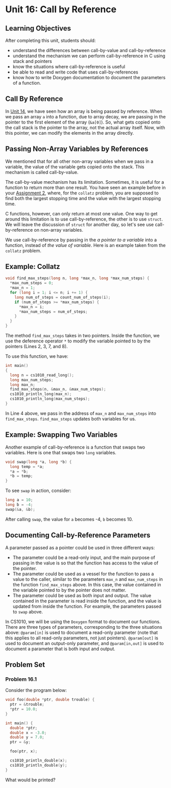 # Unit 16: Call by Reference

## Learning Objectives

After completing this unit, students should:

- understand the differences between call-by-value and call-by-reference
- understand the mechanism we can perform call-by-reference in C using stack and pointers
- know the situations where call-by-reference is useful
- be able to read and write code that uses call-by-references
- know how to write Doxygen documentation to document the parameters of a function.

## Call By Reference

In [Unit 14](14-array.md), we have seen how an array is being passed by reference.  When we pass an array `a` into a function, due to array decay, we are passing in the pointer to the first element of the array (`&a[0]`).  So, what gets copied onto the call stack is the pointer to the array, not the actual array itself.  Now, with this pointer, we can modify the elements in the array directly.

## Passing Non-Array Variables by References

We mentioned that for all other non-array variables when we pass in a variable, the value of the variable gets copied onto the stack.  This mechanism is called call-by-value.

The call-by-value mechanism has its limitation.  Sometimes, it is useful for a function to return more than one result.  You have seen an example before in your [Assignment 2](as02.md), where, for the `collatz` problem, you are supposed to find both the largest stopping time and the value with the largest stopping time.

C functions, however, can only return at most one value.  One way to get around this limitation is to use call-by-reference, the other is to use `struct`.  We will leave the discussion of `struct` for another day, so let's see use call-by-reference on non-array variables.

We use call-by-reference by passing in the _a pointer to a variable_ into a function, instead of _the value of variable_.  Here is an example taken from the `collatz` problem.

## Example: Collatz

```C
void find_max_steps(long n, long *max_n, long *max_num_steps) {
  *max_num_steps = 0;
  *max_n = 1;
  for (long i = 1; i <= n; i += 1) {
    long num_of_steps = count_num_of_steps(i);
    if (num_of_steps >= *max_num_steps) {
      *max_n = i;
      *max_num_steps = num_of_steps;
    }
  }
}
```

The method `find_max_steps` takes in two pointers.  Inside the function, we use the deference operator `*` to modify the variable pointed to by the pointers (Lines 2, 3, 7, and 8).

To use this function, we have:

```C
int main()
{
  long n = cs1010_read_long();
  long max_num_steps;
  long max_n;
  find_max_steps(n, &max_n, &max_num_steps);
  cs1010_println_long(max_n);
  cs1010_println_long(max_num_steps);
}
```

In Line 4 above, we pass in the address of `max_n` and `max_num_steps` into `find_max_steps`.  `find_max_steps` updates both variables for us.

## Example: Swapping Two Variables

Another example of call-by-reference is a function that swaps two variables.  Here is one that swaps two `long` variables.

```C
void swap(long *a, long *b) {
  long temp = *a;
  *a = *b;
  *b = temp;
}
```

To see `swap` in action, consider:
```C
long a = 10;
long b = -4;
swap(&a, &b);
```

After calling `swap`, the value for `a` becomes -4, `b` becomes 10.

## Documenting Call-by-Reference Parameters

A parameter passed as a pointer could be used in three different ways:

- The parameter could be a read-only input, and the main purpose of passing in the value is so that the function has access to the value of the pointer.  
- The parameter could be used as a vessel for the function to pass a value to the caller, similar to the parameters `max_n` and `max_num_steps` in the function `find_max_steps` above.  In this case, the value contained in the variable pointed to by the pointer does not matter.
- The parameter could be used as both input and output.  The value contained in the parameter is read inside the function, and the value is updated from inside the function.  For example, the parameters passed to `swap` above.

In CS1010, we will be using the `Doxygen` format to document our functions.  There are three types of parameters, corresponding to the three situations above: `@param[in]` is used to document a read-only parameter (note that this applies to all read-only parameters, not just pointers).  `@param[out]` is used to document an output-only parameter, and `@param[in,out]` is used to document a parameter that is both input and output.

## Problem Set
### Problem 16.1

Consider the program below:
```C
void foo(double *ptr, double trouble) {
  ptr = &trouble;
  *ptr = 10.0;
}

int main() {
  double *ptr;
  double x = -3.0;
  double y = 7.0;
  ptr = &y;

  foo(ptr, x);

  cs1010_println_double(x);
  cs1010_println_double(y);
}
```

What would be printed?
